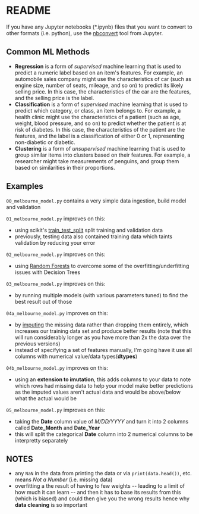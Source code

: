# README
If you have any Jupyter notebooks (*.ipynb) files that you want to convert to other formats (i.e. python), use the [nbconvert](https://github.com/jupyter/nbconvert) tool from Jupyter.

## Common ML Methods
- **Regression** is a form of *supervised* machine learning that is used to predict a numeric label based on an item's features. For example, an automobile sales company might use the characteristics of car (such as engine size, number of seats, mileage, and so on) to predict its likely selling price. In this case, the characteristics of the car are the features, and the selling price is the label.
- **Classification** is a form of *supervised* machine learning that is used to predict which category, or class, an item belongs to. For example, a health clinic might use the characteristics of a patient (such as age, weight, blood pressure, and so on) to predict whether the patient is at risk of diabetes. In this case, the characteristics of the patient are the features, and the label is a classification of either 0 or 1, representing non-diabetic or diabetic.
- **Clustering** is a form of *unsupervised* machine learning that is used to group similar items into clusters based on their features. For example, a researcher might take measurements of penguins, and group them based on similarities in their proportions.


## Examples
`00_melbourne_model.py` contains a very simple data ingestion, build model and validation

`01_melbourne_model.py` improves on this:
- using scikit's [train_test_split](https://scikit-learn.org/stable/modules/generated/sklearn.model_selection.train_test_split.html#sklearn.model_selection.train_test_split) split training and validation data
- previously, testing data also contained training data which taints validation by reducing your error

`02_melbourne_model.py` improves on this:
- using [Random Forests](https://en.wikipedia.org/wiki/Random_forest) to overcome some of the overfitting/underfitting issues with Decision Trees

`03_melbourne_model.py` improves on this:
- by running multiple models (with various parameters tuned) to find the best result out of those

`04a_melbourne_model.py` improves on this:
- by [imputing](https://en.wikipedia.org/wiki/Imputation_(statistics)) the missing data rather than dropping them entirely, which increases our training data set and produce better results (note that this will run considerably longer as you have more than 2x the data over the previous versions)
- instead of specifying a set of features manually, I'm going have it use all columns with numerical value/data types(**dtypes**)

`04b_melbourne_model.py` improves on this:
- using an **extension to imutation**, this adds columns to your data to note which rows had missing data to help your model make better predictions as the imputed values aren't actual data and would be above/below what the actual would be

`05_melbourne_model.py` improves on this:
- taking the **Date** column value of *M/DD/YYYY* and turn it into 2 columns called **Date_Month** and **Date_Year**
- this will split the categorical **Date** column into 2 numerical columns to be interpretty separately 


## NOTES
- any `NaN` in the data from printing the data or via `print(data.head())`, etc. means *Not a Number* (i.e. missing data)
- overfitting a the result of having to few weights -- leading to a limit of how much it can learn -- and then it has to base its results from this (which is biased) and could then give you the wrong results hence why **data cleaning** is so important
